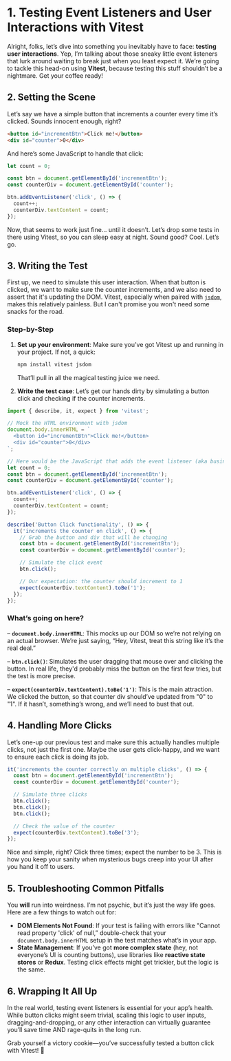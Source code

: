 # 1. Testing Event Listeners and User Interactions with Vitest

Alright, folks, let’s dive into something you inevitably have to face: **testing user interactions**. Yep, I’m talking about those sneaky little event listeners that lurk around waiting to break just when you least expect it. We’re going to tackle this head-on using **Vitest**, because testing this stuff shouldn’t be a nightmare. Get your coffee ready!

## 2. Setting the Scene

Let’s say we have a simple button that increments a counter every time it’s clicked. Sounds innocent enough, right?

```html
<button id="incrementBtn">Click me!</button>
<div id="counter">0</div>
```

And here’s some JavaScript to handle that click:

```javascript
let count = 0;

const btn = document.getElementById('incrementBtn');
const counterDiv = document.getElementById('counter');

btn.addEventListener('click', () => {
  count++;
  counterDiv.textContent = count;
});
```

Now, that seems to work just fine... until it doesn’t. Let’s drop some tests in there using Vitest, so you can sleep easy at night. Sound good? Cool. Let’s go.

## 3. Writing the Test

First up, we need to simulate this user interaction. When that button is clicked, we want to make sure the counter increments, and we also need to assert that it's updating the DOM. Vitest, especially when paired with [`jsdom`](https://www.npmjs.com/package/jsdom), makes this relatively painless. But I can't promise you won't need some snacks for the road.

### Step-by-Step

1. **Set up your environment**: Make sure you’ve got Vitest up and running in your project. If not, a quick:

   ```sh
   npm install vitest jsdom
   ```

   That’ll pull in all the magical testing juice we need.

2. **Write the test case**: Let’s get our hands dirty by simulating a button click and checking if the counter increments.

```javascript
import { describe, it, expect } from 'vitest';

// Mock the HTML environment with jsdom
document.body.innerHTML = `
  <button id="incrementBtn">Click me!</button>
  <div id="counter">0</div>
`;

// Here would be the JavaScript that adds the event listener (aka business logic)
let count = 0;
const btn = document.getElementById('incrementBtn');
const counterDiv = document.getElementById('counter');

btn.addEventListener('click', () => {
  count++;
  counterDiv.textContent = count;
});

describe('Button Click functionality', () => {
  it('increments the counter on click', () => {
    // Grab the button and div that will be changing
    const btn = document.getElementById('incrementBtn');
    const counterDiv = document.getElementById('counter');

    // Simulate the click event
    btn.click();

    // Our expectation: the counter should increment to 1
    expect(counterDiv.textContent).toBe('1');
  });
});
```

### What’s going on here?

– **`document.body.innerHTML`**: This mocks up our DOM so we’re not relying on an actual browser. We’re just saying, “Hey, Vitest, treat this string like it’s the real deal.”

– **`btn.click()`**: Simulates the user dragging that mouse over and clicking the button. In real life, they'd probably miss the button on the first few tries, but the test is more precise.

– **`expect(counterDiv.textContent).toBe('1')`**: This is the main attraction. We clicked the button, so that counter div should’ve updated from "0" to "1". If it hasn’t, something’s wrong, and we’ll need to bust that out.

## 4. Handling More Clicks

Let’s one-up our previous test and make sure this actually handles multiple clicks, not just the first one. Maybe the user gets click-happy, and we want to ensure each click is doing its job.

```javascript
it('increments the counter correctly on multiple clicks', () => {
  const btn = document.getElementById('incrementBtn');
  const counterDiv = document.getElementById('counter');

  // Simulate three clicks
  btn.click();
  btn.click();
  btn.click();

  // Check the value of the counter
  expect(counterDiv.textContent).toBe('3');
});
```

Nice and simple, right? Click three times; expect the number to be 3. This is how you keep your sanity when mysterious bugs creep into your UI after you hand it off to users.

## 5. Troubleshooting Common Pitfalls

You **will** run into weirdness. I’m not psychic, but it’s just the way life goes. Here are a few things to watch out for:

- **DOM Elements Not Found**: If your test is failing with errors like "Cannot read property 'click' of null,” double-check that your `document.body.innerHTML` setup in the test matches what’s in your app.
- **State Management**: If you’ve got **more complex state** (hey, not everyone’s UI is counting buttons), use libraries like **reactive state stores** or **Redux**. Testing click effects might get trickier, but the logic is the same.

## 6. Wrapping It All Up

In the real world, testing event listeners is essential for your app’s health. While button clicks might seem trivial, scaling this logic to user inputs, dragging-and-dropping, or any other interaction can virtually guarantee you’ll save time AND rage-quits in the long run.

Grab yourself a victory cookie—you’ve successfully tested a button click with Vitest! 🎉
